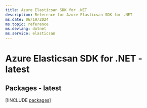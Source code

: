 ```yaml
---
title: Azure Elasticsan SDK for .NET
description: Reference for Azure Elasticsan SDK for .NET
ms.date: 06/19/2024
ms.topic: reference
ms.devlang: dotnet
ms.service: elasticsan
---
```

# Azure Elasticsan SDK for .NET - latest
## Packages - latest
[!INCLUDE [packages](elasticsan-index.md)]